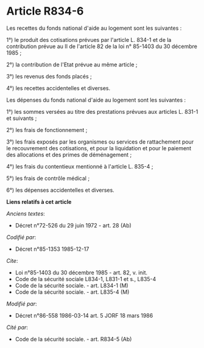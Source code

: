 # Article R834-6

Les recettes du fonds national d'aide au logement sont les suivantes : 

1°) le produit des cotisations prévues par l'article L. 834-1 et de la contribution prévue au II de l'article 82 de la loi n°
85-1403 du 30 décembre 1985 ;

2°) la contribution de l'Etat prévue au même article ; 

3°) les revenus des fonds placés ; 

4°) les recettes accidentelles et diverses. 

Les dépenses du fonds national d'aide au logement sont les suivantes : 

1°) les sommes versées au titre des prestations prévues aux articles L. 831-1 et suivants ; 

2°) les frais de fonctionnement ; 

3°) les frais exposés par les organismes ou services de rattachement pour le recouvrement des cotisations, et pour la
liquidation et pour le paiement des allocations et des primes de déménagement ; 

4°) les frais du contentieux mentionné à l'article L. 835-4 ; 

5°) les frais de contrôle médical ; 

6°) les dépenses accidentelles et diverses.

**Liens relatifs à cet article**

_Anciens textes_:

  - Décret n°72-526 du 29 juin 1972 - art. 28 (Ab)

_Codifié par_:

  - Décret n°85-1353 1985-12-17

_Cite_:

  - Loi n°85-1403 du 30 décembre 1985 - art. 82, v. init.
  - Code de la sécurité sociale L834-1, L831-1 et s., L835-4
  - Code de la sécurité sociale. - art. L834-1 (M)
  - Code de la sécurité sociale. - art. L835-4 (M)

_Modifié par_:

  - Décret n°86-558 1986-03-14 art. 5 JORF 18 mars 1986

_Cité par_:

  - Code de la sécurité sociale. - art. R834-5 (Ab)
